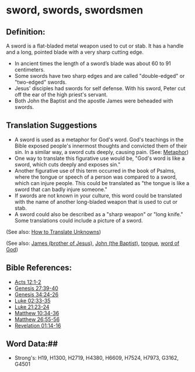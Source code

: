# sword, swords, swordsmen #

## Definition: ##

A sword is a flat-bladed metal weapon used to cut or stab. It has a handle and a long, pointed blade with a very sharp cutting edge.

* In ancient times the length of a sword’s blade was about 60 to 91 centimeters.
* Some swords have two sharp edges and are called "double-edged" or "two-edged" swords.
* Jesus' disciples had swords for self defense. With his sword, Peter cut off the ear of the high priest's servant.
* Both John the Baptist and the apostle James were beheaded with swords.

## Translation Suggestions ##

* A sword is used as a metaphor for God's word. God's teachings in the Bible exposed people's innermost thoughts and convicted them of their sin. In a similar way, a sword cuts deeply, causing pain. (See: [Metaphor](rc://en/ta/man/translate/figs-metaphor))
* One way to translate this figurative use would be, "God's word is like a sword, which cuts deeply and exposes sin."
* Another figurative use of this term occurred in the book of Psalms, where the tongue or speech of a person was compared to a sword, which can injure people. This could be translated as "the tongue is like a sword that can badly injure someone."
* If swords are not known in your culture, this word could be translated with the name of another long-bladed weapon that is used to cut or stab.
* A sword could also be described as a "sharp weapon" or "long knife." Some translations could include a picture of a sword.

(See also: [How to Translate Unknowns](rc://en/ta/man/translate/translate-unknown))

(See also: [James (brother of Jesus)](../names/jamesbrotherofjesus.md), [John (the Baptist)](../names/johnthebaptist.md), [tongue](tongue.md), [word of God](../kt/wordofgod.md))

## Bible References: ##

* [Acts 12:1-2](rc://en/tn/help/act/12/01)
* [Genesis 27:39-40](rc://en/tn/help/gen/27/39)
* [Genesis 34:24-26](rc://en/tn/help/gen/34/24)
* [Luke 02:33-35](rc://en/tn/help/luk/02/33)
* [Luke 21:23-24](rc://en/tn/help/luk/21/23)
* [Matthew 10:34-36](rc://en/tn/help/mat/10/34)
* [Matthew 26:55-56](rc://en/tn/help/mat/26/55)
* [Revelation 01:14-16](rc://en/tn/help/rev/01/14)

## Word Data:##

* Strong's: H19, H1300, H2719, H4380, H6609, H7524, H7973, G3162, G4501
